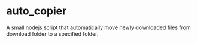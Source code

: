 ﻿# auto_copier
A small nodejs script that automatically move newly downloaded files from download folder to a specified folder.
